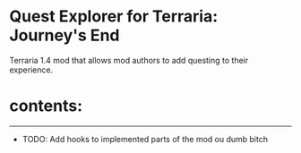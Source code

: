 # Quest Explorer for Terraria: Journey's End
Terraria 1.4 mod that allows mod authors to add questing to their experience.
# contents:
* **
* TODO: Add hooks to implemented parts of the mod ou dumb bitch
